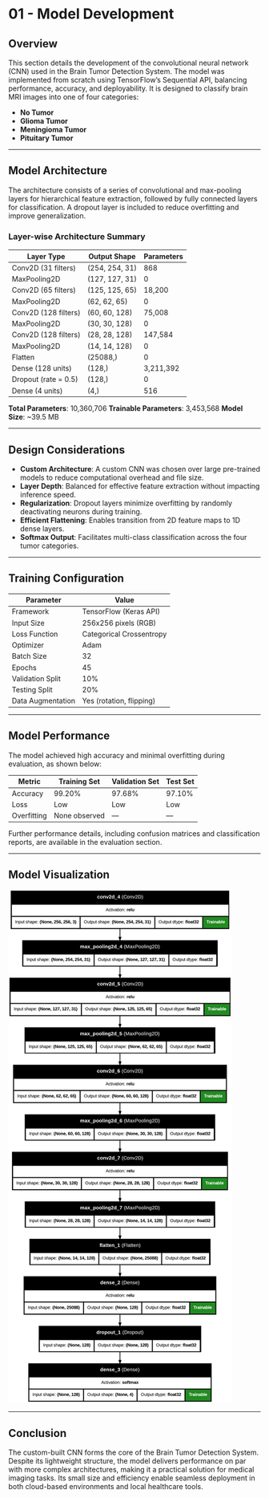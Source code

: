 # 01 - Model Development

## Overview

This section details the development of the convolutional neural network (CNN) used in the Brain Tumor Detection System. The model was implemented from scratch using TensorFlow’s Sequential API, balancing performance, accuracy, and deployability. It is designed to classify brain MRI images into one of four categories:

* **No Tumor**
* **Glioma Tumor**
* **Meningioma Tumor**
* **Pituitary Tumor**

---

## Model Architecture

The architecture consists of a series of convolutional and max-pooling layers for hierarchical feature extraction, followed by fully connected layers for classification. A dropout layer is included to reduce overfitting and improve generalization.

### Layer-wise Architecture Summary

| Layer Type           | Output Shape   | Parameters |
| -------------------- | -------------- | ---------- |
| Conv2D (31 filters)  | (254, 254, 31) | 868        |
| MaxPooling2D         | (127, 127, 31) | 0          |
| Conv2D (65 filters)  | (125, 125, 65) | 18,200     |
| MaxPooling2D         | (62, 62, 65)   | 0          |
| Conv2D (128 filters) | (60, 60, 128)  | 75,008     |
| MaxPooling2D         | (30, 30, 128)  | 0          |
| Conv2D (128 filters) | (28, 28, 128)  | 147,584    |
| MaxPooling2D         | (14, 14, 128)  | 0          |
| Flatten              | (25088,)       | 0          |
| Dense (128 units)    | (128,)         | 3,211,392  |
| Dropout (rate = 0.5) | (128,)         | 0          |
| Dense (4 units)      | (4,)           | 516        |

**Total Parameters**: 10,360,706
**Trainable Parameters**: 3,453,568
**Model Size**: \~39.5 MB

---

## Design Considerations

* **Custom Architecture**: A custom CNN was chosen over large pre-trained models to reduce computational overhead and file size.
* **Layer Depth**: Balanced for effective feature extraction without impacting inference speed.
* **Regularization**: Dropout layers minimize overfitting by randomly deactivating neurons during training.
* **Efficient Flattening**: Enables transition from 2D feature maps to 1D dense layers.
* **Softmax Output**: Facilitates multi-class classification across the four tumor categories.

---

## Training Configuration

| Parameter         | Value                    |
| ----------------- | ------------------------ |
| Framework         | TensorFlow (Keras API)   |
| Input Size        | 256x256 pixels (RGB)     |
| Loss Function     | Categorical Crossentropy |
| Optimizer         | Adam                     |
| Batch Size        | 32                       |
| Epochs            | 45                       |
| Validation Split  | 10%                      |
| Testing Split     | 20%                      |
| Data Augmentation | Yes (rotation, flipping) |

---

## Model Performance

The model achieved high accuracy and minimal overfitting during evaluation, as shown below:

| Metric      | Training Set  | Validation Set | Test Set |
| ----------- | ------------- | -------------- | -------- |
| Accuracy    | 99.20%        | 97.68%         | 97.10%   |
| Loss        | Low           | Low            | Low      |
| Overfitting | None observed | —              | —        |

Further performance details, including confusion matrices and classification reports, are available in the evaluation section.

---

## Model Visualization

![Model Architecture](images/classifier_model.png)


---

## Conclusion

The custom-built CNN forms the core of the Brain Tumor Detection System. Despite its lightweight structure, the model delivers performance on par with more complex architectures, making it a practical solution for medical imaging tasks. Its small size and efficiency enable seamless deployment in both cloud-based environments and local healthcare tools.


